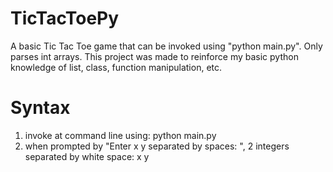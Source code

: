 # TicTacToePy
A basic Tic Tac Toe game that can be invoked using "python main.py". Only parses int arrays.
This project was made to reinforce my basic python knowledge of list, class, function manipulation, etc.

# Syntax
1) invoke at command line using: python main.py
2) when prompted by "Enter x y separated by spaces: ", 2 integers separated by white space: x y
